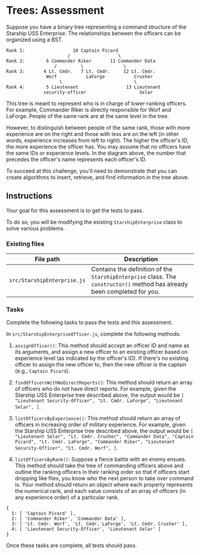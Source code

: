 <div class="scrollable-container" ng-transclude="" style="user-select: auto;"> <div markdown="fileTab.file.challenge.instructions" multi-language="true" class="markdown collapsed" style="user-select: auto;"><h1 style="user-select: auto;">Trees: Assessment</h1><p style="user-select: auto;">Suppose you have a binary tree representing a command structure of the Starship USS Enterprise. The relationships between the officers can be organized using a BST.</p>
<pre style="user-select: auto;"><code style="user-select: auto;">Rank 1:                  10 Captain Picard
                       /                  \
Rank 2:        6 Commander Riker       11 Commander Data
                  /         \               \
Rank 3:       4 Lt. Cmdr.   7 Lt. Cmdr.     12 Lt. Cmdr.
               Worf           LaForge           Crusher
                    \                           \
Rank 4:        5 Lieutenant                  13 Lieutenant
              security-officer                    Selar
</code></pre><p style="user-select: auto;">This tree is meant to represent who is in charge of lower-ranking officers. For example, Commander Riker is directly responsible for Worf and LaForge. People of the same rank are at the same level in the tree.</p>
<p style="user-select: auto;">However, to distinguish between people of the same rank, those with more experience are on the right and those with less are on the left (in other words, experience increases from left to right). The higher the officer's ID, the more experience the officer has. You may assume that <em style="user-select: auto;">no</em> officers have the same IDs or experience levels. In the diagram above, the number that precedes the officer's name represents each officer's ID.</p>
<p style="user-select: auto;">To succeed at this challenge, you'll need to demonstrate that you can create algorithms to insert, retrieve, and find information in the tree above.</p>
<h2 style="user-select: auto;">Instructions</h2><p style="user-select: auto;">Your goal for this assessment is to get the tests to pass.</p>
<p style="user-select: auto;">To do so, you will be modifying the existing <code style="user-select: auto;">StarshipEnterprise</code> class to solve various problems.</p>
<h3 style="user-select: auto;">Existing files</h3><table style="user-select: auto;">
<thead style="user-select: auto;">
<tr style="user-select: auto;">
<th style="user-select: auto;">File path</th>
<th style="user-select: auto;">Description</th>
</tr>
</thead>
<tbody style="user-select: auto;">
<tr style="user-select: auto;">
<td style="user-select: auto;"><code style="user-select: auto;">src/StarshipEnterprise.js</code></td>
<td style="user-select: auto;">Contains the definition of the <code style="user-select: auto;">StarshipEnterprise</code> class. The <code style="user-select: auto;">constructor()</code> method has already been completed for you.</td>
</tr>
</tbody>
</table>
<h3 style="user-select: auto;">Tasks</h3><p style="user-select: auto;">Complete the following tasks to pass the tests and this assessment.</p>
<p style="user-select: auto;">In <code style="user-select: auto;">src/StarshipEnterpriseOfficer.js</code>, complete the following methods:</p>
<ol style="user-select: auto;">
<li style="user-select: auto;"><p style="user-select: auto;"><code style="user-select: auto;">assignOfficer()</code>: This method should accept an officer ID and name as its arguments, and assign a new officer to an existing officer based on experience level (as indicated by the officer's ID). If there's no existing officer to assign the new officer to, then the new officer is the captain (e.g., <code style="user-select: auto;">Captain Picard</code>).</p>
</li>
<li style="user-select: auto;"><p style="user-select: auto;"><code style="user-select: auto;">findOfficersWithNoDirectReports()</code>: This method should return an array of officers who do <em style="user-select: auto;">not</em> have direct reports. For example, given the Starship USS Enterprise tree described above, the output would be <code style="user-select: auto;">[ "Lieutenant Security-Officer", "Lt. Cmdr. LaForge", "Lieutenant Selar", ]</code>.</p>
</li>
<li style="user-select: auto;"><p style="user-select: auto;"><code style="user-select: auto;">listOfficersByExperience()</code>: This method should return an array of officers in increasing order of military experience. For example, given the Starship USS Enterprise tree described above, the output would be <code style="user-select: auto;">[ "Lieutenant Selar", "Lt. Cmdr. Crusher", "Commander Data", "Captain Picard", "Lt. Cmdr. LaForge", "Commander Riker", "Lieutenant Security-Officer", "Lt. Cmdr. Worf", ]</code>.</p>
</li>
<li style="user-select: auto;"><p style="user-select: auto;"><code style="user-select: auto;">listOfficersByRank()</code>: Suppose a fierce battle with an enemy ensues. This method should take the tree of commanding officers above and outline the ranking officers in their ranking order so that if officers start dropping like flies, you know who the next person to take over command is. Your method should return an object where each property represents the numerical rank, and each value consists of an array of officers (in any experience order) of a particular rank.</p>
</li>
</ol>
<div class="language-tabset" style="user-select: auto;"><div class="language-tab language-js" style="user-select: auto;"><pre style="user-select: auto;"><code class="lang-js" style="user-select: auto;">{
  <span class="hljs-number" style="user-select: auto;">1</span>: [ <span class="hljs-string" style="user-select: auto;">'Captain Picard'</span> ],
  <span class="hljs-number" style="user-select: auto;">2</span>: [ <span class="hljs-string" style="user-select: auto;">'Commander Riker'</span>, <span class="hljs-string" style="user-select: auto;">'Commander Data'</span> ],
  <span class="hljs-number" style="user-select: auto;">3</span>: [ <span class="hljs-string" style="user-select: auto;">'Lt. Cmdr. Worf'</span>, <span class="hljs-string" style="user-select: auto;">'Lt. Cmdr. LaForge'</span>, <span class="hljs-string" style="user-select: auto;">'Lt. Cmdr. Crusher'</span> ],
  <span class="hljs-number" style="user-select: auto;">4</span>: [ <span class="hljs-string" style="user-select: auto;">'Lieutenant Security-Officer'</span>, <span class="hljs-string" style="user-select: auto;">'Lieutenant Selar'</span> ]
}
</code></pre>
</div></div><p style="user-select: auto;">Once these tasks are complete, all tests should pass.</p>
</div> <score-card-instructions challenge="fileTab.file.challenge" style="user-select: auto;"><!----></score-card-instructions> </div>